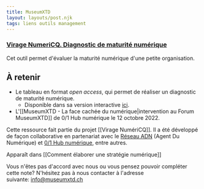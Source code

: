 ```yaml
---
title: MuseumXTD
layout: layouts/post.njk
tags: liens outils management
---
```

### [Virage NumeriCQ. Diagnostic de maturité numérique](https://docs.google.com/spreadsheets/d/1d77BekbvXFDBTZjhSDKhZvQjIY2dtMNPZPDiyw-Nq2Y/edit#gid=963154001) 
Cet outil permet d'évaluer la maturité numérique d'une petite organisation.

## À retenir
- Le tableau en format *open access*, qui permet de réaliser un diagnostic de maturité numérique.
	- Disponible dans sa version interactive [ici](https://diagnostic-numerique.viragenumeriqc.com/).  
- L'[[MuseumXTD - La face cachée du numérique|intervention au Forum MuseumXTD]] de 0/1 Hub numérique le 12 octobre 2022. 

Cette ressource fait partie du projet [[Virage NumériCQ]]. Il a été développé de façon collaborative en partenariat avec le [Réseau ADN](https://wiki.reseauadn.ca/wiki/%C3%80_propos_du_R%C3%A9seau_ADN) (Agent Du Numérique) et [0/1 Hub numérique](https://www.hub01.org/), entre autres. 

Apparaît dans [[Comment élaborer une stratégie numérique]]  

Vous n'êtes pas d'accord avec nous ou vous pensez pouvoir compléter cette note? N'hésitez pas à nous contacter à l'adresse suivante: [info@museumxtd.ch](mailto:info@museumxtd.ch)  